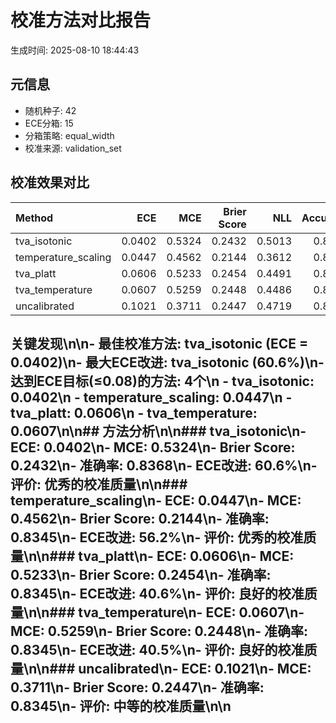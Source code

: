# 校准方法对比报告

生成时间: 2025-08-10 18:44:43

## 元信息

- 随机种子: 42
- ECE分箱: 15
- 分箱策略: equal_width
- 校准来源: validation_set

## 校准效果对比

| Method              |    ECE |    MCE |   Brier Score |    NLL |   Accuracy |   Mean Confidence |   ECE_Improvement |
|:--------------------|-------:|-------:|--------------:|-------:|-----------:|------------------:|------------------:|
| tva_isotonic        | 0.0402 | 0.5324 |        0.2432 | 0.5013 |     0.8368 |            0.8705 |             60.63 |
| temperature_scaling | 0.0447 | 0.4562 |        0.2144 | 0.3612 |     0.8345 |            0.8738 |             56.22 |
| tva_platt           | 0.0606 | 0.5233 |        0.2454 | 0.4491 |     0.8345 |            0.8677 |             40.65 |
| tva_temperature     | 0.0607 | 0.5259 |        0.2448 | 0.4486 |     0.8345 |            0.8641 |             40.55 |
| uncalibrated        | 0.1021 | 0.3711 |        0.2447 | 0.4719 |     0.8345 |            0.9366 |              0    |

## 关键发现\n\n- **最佳校准方法**: tva_isotonic (ECE = 0.0402)\n- **最大ECE改进**: tva_isotonic (60.6%)\n- **达到ECE目标(≤0.08)的方法**: 4个\n  - tva_isotonic: 0.0402\n  - temperature_scaling: 0.0447\n  - tva_platt: 0.0606\n  - tva_temperature: 0.0607\n\n## 方法分析\n\n### tva_isotonic\n- ECE: 0.0402\n- MCE: 0.5324\n- Brier Score: 0.2432\n- 准确率: 0.8368\n- ECE改进: 60.6%\n- 评价: 优秀的校准质量\n\n### temperature_scaling\n- ECE: 0.0447\n- MCE: 0.4562\n- Brier Score: 0.2144\n- 准确率: 0.8345\n- ECE改进: 56.2%\n- 评价: 优秀的校准质量\n\n### tva_platt\n- ECE: 0.0606\n- MCE: 0.5233\n- Brier Score: 0.2454\n- 准确率: 0.8345\n- ECE改进: 40.6%\n- 评价: 良好的校准质量\n\n### tva_temperature\n- ECE: 0.0607\n- MCE: 0.5259\n- Brier Score: 0.2448\n- 准确率: 0.8345\n- ECE改进: 40.5%\n- 评价: 良好的校准质量\n\n### uncalibrated\n- ECE: 0.1021\n- MCE: 0.3711\n- Brier Score: 0.2447\n- 准确率: 0.8345\n- 评价: 中等的校准质量\n\n